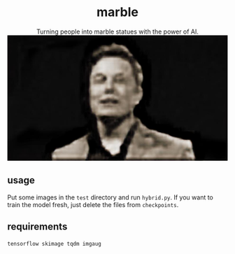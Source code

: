 <div align=center>
<h1>marble</h1>
Turning people into marble statues with the power of AI.  
<img src="test/elon_marbled.jpg" width=512>
</div>

## usage
Put some images in the `test` directory and run `hybrid.py`. If you want to train the model fresh, just delete the files from `checkpoints`.

## requirements
`tensorflow skimage tqdm imgaug`
